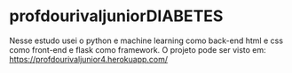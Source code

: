 # profdourivaljuniorDIABETES
Nesse estudo usei o python e machine learning como back-end html e css como front-end e flask como framework.
O projeto pode ser visto em:
https://profdourivaljunior4.herokuapp.com/
